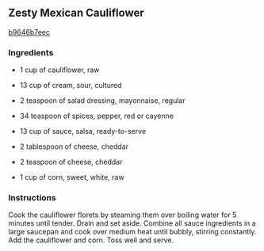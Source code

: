 ## Zesty Mexican Cauliflower

[b9646b7eec](http://www.food.com/recipe/zesty-mexican-cauliflower-187249)

### Ingredients

 - 1 cup of cauliflower, raw

 - 13 cup of cream, sour, cultured

 - 2 teaspoon of salad dressing, mayonnaise, regular

 - 34 teaspoon of spices, pepper, red or cayenne

 - 13 cup of sauce, salsa, ready-to-serve

 - 2 tablespoon of cheese, cheddar

 - 2 teaspoon of cheese, cheddar

 - 1 cup of corn, sweet, white, raw

### Instructions

Cook the cauliflower florets by steaming them over boiling water for 5 minutes until tender. Drain and set aside. Combine all sauce ingredients in a large saucepan and cook over medium heat until bubbly, stirring constantly. Add the cauliflower and corn. Toss well and serve.